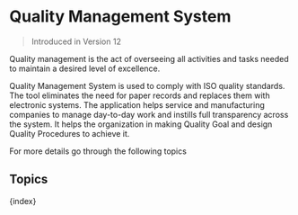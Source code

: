 # Quality Management System

> Introduced in Version 12

 Quality management is the act of overseeing all activities and tasks needed to maintain a desired level of excellence.

 Quality Management System is used to comply with ISO quality standards. The tool eliminates the need for paper records and replaces them with electronic systems. The application helps service and manufacturing companies to manage day-to-day work and instills full transparency across the system.
 It helps the organization in making Quality Goal and design Quality Procedures to achieve it.

 For more details go through the following topics
## Topics

{index}